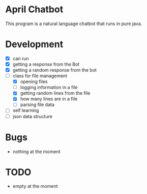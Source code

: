 # April Chatbot
This program is a natural language chatbot that runs in pure java.


# Development
- [x] can run
- [x] getting a response from the Bot
- [x] getting a random response from the bot
- [ ] class for file management
	- [x] opening files
	- [ ] logging information in a file
	- [x] getting random lines from the file
	- [x] how many lines are in a file
	- [ ] parsing file data
- [ ] self learning
- [ ] json data structure

# Bugs
- nothing at the moment


# TODO
- empty at the moment
